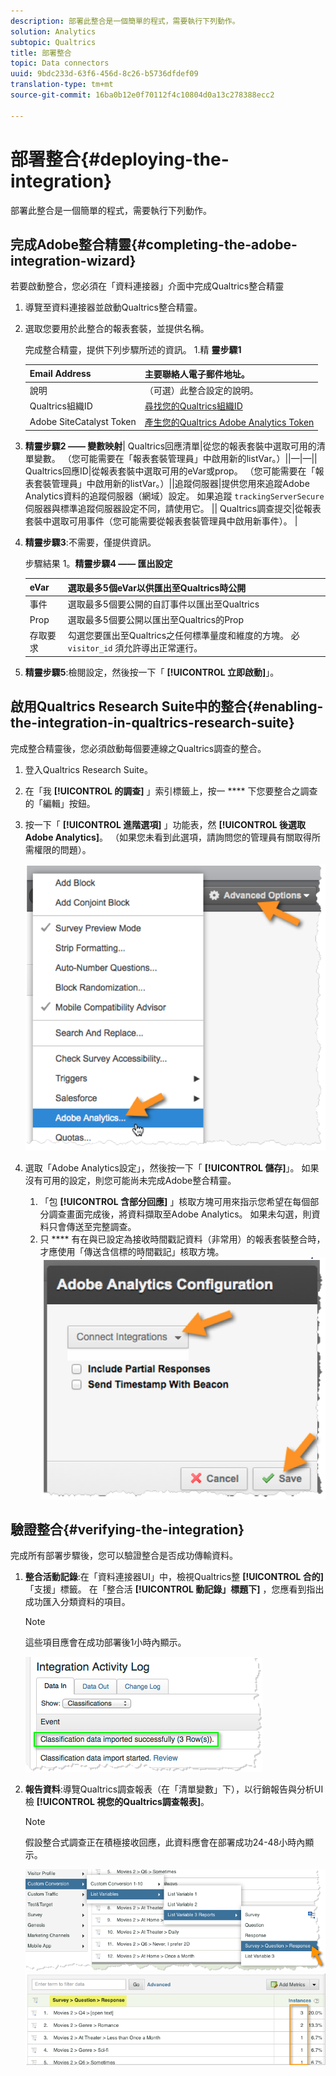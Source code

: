 ```yaml
---
description: 部署此整合是一個簡單的程式，需要執行下列動作。
solution: Analytics
subtopic: Qualtrics
title: 部署整合
topic: Data connectors
uuid: 9bdc233d-63f6-456d-8c26-b5736dfdef09
translation-type: tm+mt
source-git-commit: 16ba0b12e0f70112f4c10804d0a13c278388ecc2

---
```



# 部署整合{#deploying-the-integration}

部署此整合是一個簡單的程式，需要執行下列動作。

## 完成Adobe整合精靈{#completing-the-adobe-integration-wizard}

若要啟動整合，您必須在「資料連接器」介面中完成Qualtrics整合精靈

1. 導覽至資料連接器並啟動Qualtrics整合精靈。
1. 選取您要用於此整合的報表套裝，並提供名稱。

   完成整合精靈，提供下列步驟所述的資訊。 1.精 **靈步驟1**

   | Email Address | 主要聯絡人電子郵件地址。 |
   |---|---|
   | 說明 | （可選）此整合設定的說明。 |
   | Qualtrics組織ID | [尋找您的Qualtrics組織ID](../qualtrics-overview/qualtrics-org-id.md) |
   | Adobe SiteCatalyst Token | [產生您的Qualtrics Adobe Analytics Token](../qualtrics-overview/qualtrics-token.md) |

1. **精靈步驟2 —— 變數映射**| Qualtrics回應清單|從您的報表套裝中選取可用的清單變數。 （您可能需要在「報表套裝管理員」中啟用新的listVar。）||—|—|| Qualtrics回應ID|從報表套裝中選取可用的eVar或prop。 （您可能需要在「報表套裝管理員」中啟用新的listVar。）||追蹤伺服器|提供您用來追蹤Adobe Analytics資料的追蹤伺服器（網域）設定。 如果追蹤 `trackingServerSecure` 伺服器與標準追蹤伺服器設定不同，請使用它。  || Qualtrics調查提交|從報表套裝中選取可用事件（您可能需要從報表套裝管理員中啟用新事件）。  |

1. **精靈步驟3**:不需要，僅提供資訊。

   步驟結果 1。**精靈步驟4 —— 匯出設定**

   | eVar | 選取最多5個eVar以供匯出至Qualtrics時公開 |
   |---|---|
   | 事件 | 選取最多5個要公開的自訂事件以匯出至Qualtrics |
   | Prop | 選取最多5個要公開以匯出至Qualtrics的Prop |
   | 存取要求 | 勾選您要匯出至Qualtrics之任何標準量度和維度的方塊。 必 `visitor_id` 須允許導出正常運行。 |

1. **精靈步驟5**:檢閱設定，然後按一下「 **[!UICONTROL 立即啟動]**」。

## 啟用Qualtrics Research Suite中的整合{#enabling-the-integration-in-qualtrics-research-suite}

完成整合精靈後，您必須啟動每個要連線之Qualtrics調查的整合。

1. 登入Qualtrics Research Suite。
1. 在「我 **[!UICONTROL 的調查]** 」索引標籤上，按一 **** 下您要整合之調查的「編輯」按鈕。
1. 按一下「 **[!UICONTROL 進階選項]** 」功能表，然 **[!UICONTROL 後選取Adobe Analytics]**。 （如果您未看到此選項，請詢問您的管理員有關取得所需權限的問題）。

   ![](assets/advanced_options.png)

1. 選取「Adobe Analytics設定」，然後按一下「 **[!UICONTROL 儲存]**」。 如果沒有可用的設定，則您可能尚未完成Adobe整合精靈。
   1. 「包 **[!UICONTROL 含部分回應]** 」核取方塊可用來指示您希望在每個部分調查畫面完成後，將資料擷取至Adobe Analytics。 如果未勾選，則資料只會傳送至完整調查。
   1. 只 **** 有在與已設定為接收時間戳記資料（非常用）的報表套裝整合時，才應使用「傳送含信標的時間戳記」核取方塊。
   ![](assets/integration_config.png)

## 驗證整合{#verifying-the-integration}

完成所有部署步驟後，您可以驗證整合是否成功傳輸資料。

1. **整合活動記錄**:在「資料連接器UI」中，檢視Qualtrics整 **[!UICONTROL 合的]** 「支援」標籤。 在「整合活 **[!UICONTROL 動記錄」標題下]** ，您應看到指出成功匯入分類資料的項目。

   >[!NOTE]
   >
   >這些項目應會在成功部署後1小時內顯示。

   ![](assets/verify-1.png)

1. **報告資料**:導覽Qualtrics調查報表（在「清單變數」下），以行銷報告與分析UI檢 **[!UICONTROL 視您的Qualtrics調查報表]**。

   >[!NOTE]
   >
   >假設整合式調查正在積極接收回應，此資料應會在部署成功24-48小時內顯示。

   ![](assets/verify-2.png) ![](assets/verify-3.png)


